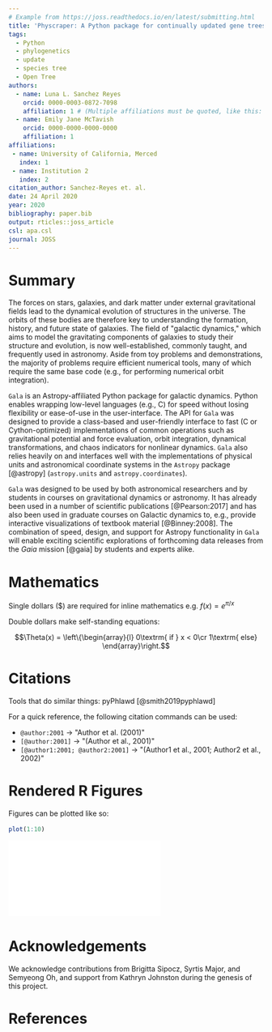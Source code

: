 ```yaml
---
# Example from https://joss.readthedocs.io/en/latest/submitting.html
title: 'Physcraper: A Python package for continually updated gene trees'
tags:
  - Python
  - phylogenetics
  - update
  - species tree
  - Open Tree
authors:
  - name: Luna L. Sanchez Reyes
    orcid: 0000-0003-0872-7098
    affiliation: 1 # (Multiple affiliations must be quoted, like this: "1, 2")
  - name: Emily Jane McTavish
    orcid: 0000-0000-0000-0000
    affiliation: 1
affiliations:
 - name: University of California, Merced
   index: 1
 - name: Institution 2
   index: 2
citation_author: Sanchez-Reyes et. al.
date: 24 April 2020
year: 2020
bibliography: paper.bib
output: rticles::joss_article
csl: apa.csl
journal: JOSS
---
```


# Summary

The forces on stars, galaxies, and dark matter under external gravitational
fields lead to the dynamical evolution of structures in the universe. The orbits
of these bodies are therefore key to understanding the formation, history, and
future state of galaxies. The field of "galactic dynamics," which aims to model
the gravitating components of galaxies to study their structure and evolution,
is now well-established, commonly taught, and frequently used in astronomy.
Aside from toy problems and demonstrations, the majority of problems require
efficient numerical tools, many of which require the same base code (e.g., for
performing numerical orbit integration).

``Gala`` is an Astropy-affiliated Python package for galactic dynamics. Python
enables wrapping low-level languages (e.g., C) for speed without losing
flexibility or ease-of-use in the user-interface. The API for ``Gala`` was
designed to provide a class-based and user-friendly interface to fast (C or
Cython-optimized) implementations of common operations such as gravitational
potential and force evaluation, orbit integration, dynamical transformations,
and chaos indicators for nonlinear dynamics. ``Gala`` also relies heavily on and
interfaces well with the implementations of physical units and astronomical
coordinate systems in the ``Astropy`` package [@astropy] (``astropy.units`` and
``astropy.coordinates``).

``Gala`` was designed to be used by both astronomical researchers and by
students in courses on gravitational dynamics or astronomy. It has already been
used in a number of scientific publications [@Pearson:2017] and has also been
used in graduate courses on Galactic dynamics to, e.g., provide interactive
visualizations of textbook material [@Binney:2008]. The combination of speed,
design, and support for Astropy functionality in ``Gala`` will enable exciting
scientific explorations of forthcoming data releases from the *Gaia* mission
[@gaia] by students and experts alike.

# Mathematics

Single dollars ($) are required for inline mathematics e.g. $f(x) = e^{\pi/x}$

Double dollars make self-standing equations:

$$\Theta(x) = \left\{\begin{array}{l}
0\textrm{ if } x < 0\cr
1\textrm{ else}
\end{array}\right.$$


# Citations

Tools that do similar things:
pyPhlawd [@smith2019pyphlawd]


For a quick reference, the following citation commands can be used:
- `@author:2001`  ->  "Author et al. (2001)"
- `[@author:2001]` -> "(Author et al., 2001)"
- `[@author1:2001; @author2:2001]` -> "(Author1 et al., 2001; Author2 et al., 2002)"

# Rendered R Figures

Figures can be plotted like so:


```r
plot(1:10)
```

![](physcraper_ms_files/figure-latex/unnamed-chunk-1-1.pdf)<!-- --> 

# Acknowledgements

We acknowledge contributions from Brigitta Sipocz, Syrtis Major, and Semyeong
Oh, and support from Kathryn Johnston during the genesis of this project.

# References
